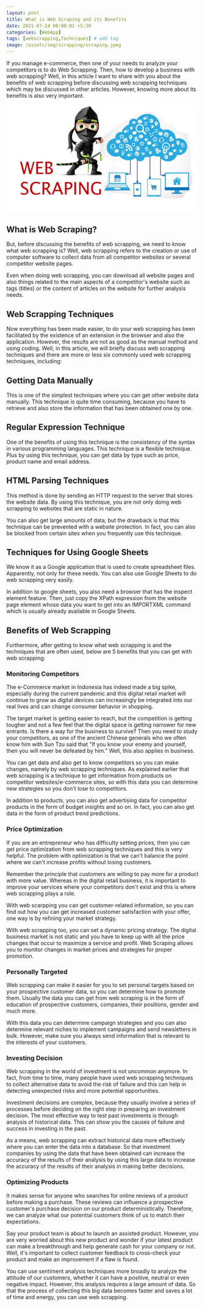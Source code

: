 ```yaml
---
layout: post
title: What is Web Scraping and its Benefits
date: 2021-07-24 00:00:01 +5:30
categories: [WebApp]
tags: [webscrapping,Techniques] # add tag
image: /assets/img/scrapping/scraping.jpeg
---
```



If you manage e-commerce, then one of your needs to analyze your competitors is to do Web Scrapping. Then, how to develop a business with web scrapping? Well, in this article I want to share with you about the benefits of web scrapping before discussing web scrapping techniques which may be discussed in other articles. However, knowing more about its benefits is also very important.

![Desktop View](/assets/img/scrapping/scraping.jpeg)

## What is Web Scraping?

But, before discussing the benefits of web scrapping, we need to know what web scrapping is? Well, web scrapping refers to the creation or use of computer software to collect data from all competitor websites or several competitor website pages.

Even when doing web scrapping, you can download all website pages and also things related to the main aspects of a competitor's website such as tags (titles) or the content of articles on the website for further analysis needs.

## Web Scrapping Techniques
Now everything has been made easier, to do your web scrapping has been facilitated by the existence of an extension in the browser and also the application. However, the results are not as good as the manual method and using coding. Well, in this article, we will briefly discuss web scrapping techniques and there are more or less six commonly used web scrapping techniques, including:

## Getting Data Manually
This is one of the simplest techniques where you can get other website data manually. This technique is quite time consuming, because you have to retrieve and also store the information that has been obtained one by one.

## Regular Expression Technique
One of the benefits of using this technique is the consistency of the syntax in various programming languages. This technique is a flexible technique. Plus by using this technique, you can get data by type such as price, product name and email address.

## HTML Parsing Techniques
This method is done by sending an HTTP request to the server that stores the website data. By using this technique, you are not only doing web scrapping to websites that are static in nature.

You can also get large amounts of data, but the drawback is that this technique can be prevented with a website protection. In fact, you can also be blocked from certain sites when you frequently use this technique.

## Techniques for Using Google Sheets
We know it as a Google application that is used to create spreadsheet files. Apparently, not only for these needs. You can also use Google Sheets to do web scrapping very easily.

In addition to google sheets, you also need a browser that has the inspect element feature. Then, just copy the XPath expression from the website page element whose data you want to get into an IMPORTXML command which is usually already available in Google Sheets.

## Benefits of Web Scrapping
Furthermore, after getting to know what web scrapping is and the techniques that are often used, below are 5 benefits that you can get with web scrapping:

### Monitoring Competitors
The e-Commerce market in Indonesia has indeed made a big spike, especially during the current pandemic and this digital retail market will continue to grow as digital devices can increasingly be integrated into our real lives and can change consumer behavior in shopping.

The target market is getting easier to reach, but the competition is getting tougher and not a few feel that the digital space is getting narrower for new entrants. Is there a way for the business to survive? Then you need to study your competitors, as one of the ancient Chinese generals who we often know him with Sun Tzu said that "If you know your enemy and yourself, then you will never be defeated by him." Well, this also applies in business.

You can get data and also get to know competitors so you can make changes, namely by web scrapping techniques. As explained earlier that web scrapping is a technique to get information from products on competitor websites/e-commerce sites, so with this data you can determine new strategies so you don't lose to competitors.

In addition to products, you can also get advertising data for competitor products in the form of budget insights and so on. In fact, you can also get data in the form of product trend predictions.

### Price Optimization
If you are an entrepreneur who has difficulty setting prices, then you can get price optimization from web scrapping techniques and this is very helpful. The problem with optimization is that we can't balance the point where we can't increase profits without losing customers.

Remember the principle that customers are willing to pay more for a product with more value. Whereas in the digital retail business, it is important to improve your services where your competitors don't exist and this is where web scrapping plays a role.

With web scarpping you can get customer-related information, so you can find out how you can get increased customer satisfaction with your offer, one way is by refining your market strategy.

With web scrapping too, you can set a dynamic pricing strategy. The digital business market is not static and you have to keep up with all the price changes that occur to maximize a service and profit. Web Scraping allows you to monitor changes in market prices and strategies for proper promotion.

### Personally Targeted
Web scrapping can make it easier for you to set personal targets based on your prospective customer data, so you can determine how to promote them. Usually the data you can get from web scraping is in the form of education of prospective customers, companies, their positions, gender and much more.

With this data you can determine campaign strategies and you can also determine relevant niches to implement campaigns and send newsletters in bulk. However, make sure you always send information that is relevant to the interests of your customers.

### Investing Decision
Web scrapping in the world of investment is not uncommon anymore. In fact, from time to time, many people have used web scrapping techniques to collect alternative data to avoid the risk of failure and this can help in detecting unexpected risks and more potential opportunities.

Investment decisions are complex, because they usually involve a series of processes before deciding on the right step in preparing an investment decision. The most effective way to test past investments is through analysis of historical data. This can show you the causes of failure and success in investing in the past.

As a means, web scrapping can extract historical data more effectively where you can enter the data into a database. So that investment companies by using the data that have been obtained can increase the accuracy of the results of their analysis by using this large data to increase the accuracy of the results of their analysis in making better decisions.

### Optimizing Products
It makes sense for anyone who searches for online reviews of a product before making a purchase. These reviews can influence a prospective customer's purchase decision on our product deterministically. Therefore, we can analyze what our potential customers think of us to match their expectations.

Say your product team is about to launch an assisted product. However, you are very worried about this new product and wonder if your latest product can make a breakthrough and help generate cash for your company or not. Well, it's important to collect customer feedback to cross-check your product and make an improvement if a flaw is found.

You can use sentiment analysis techniques more broadly to analyze the attitude of our customers, whether it can have a positive, neutral or even negative impact. However, this analysis requires a large amount of data. So that the process of collecting this big data becomes faster and saves a lot of time and energy, you can use web scrapping.

